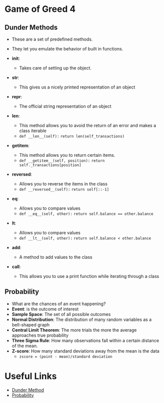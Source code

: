# Game of Greed 4

## Dunder Methods

- These are a set of predefined methods.

- They let you emulate the behavior of built in functions.
- **__init__**:
  - Takes care of setting up the object.
- **__str__**:
  - This gives us a nicely printed representation of an object
- **__repr__**:
  - The official string representation of an object
- **__len__**:
  - This method allows you to avoid the return of an error and makes a class iterable
  - `def __len__(self):`
        `return len(self_transactions)`
- **__getitem__**:
  - This method allows you to return certain items.
  - `def __getitem__(self, position):`
        `return self._transactions[position]`
- **__reversed__**:
  - Allows you to reverse the items in the class
  - `def __reversed__(self):`
    `return self[::-1]`
- **__eq__**:
  - Allows you to compare values
  - `def __eq__(self, other):`
        `return self.balance == other.balance`
- **__lt__**:
  - Allows you to compare values
  - `def __lt__(self, other):`
        `return self.balance < other.balance`
- **__add__**:
  - A method to add values to the class
- **__call__**:
  - This allows you to use a print function while iterating through a class

## Probability

- What are the chances of an event happening?
- **Event**: is the outcome of interest
- **Sample Space**: The set of all possible outcomes
- **Normal Distribution**: The distribution of many random variables as a bell-shaped graph
- **Central Limit Theorem**: The more trials the more the average approaches true probability
- **Three Sigma Rule**: How many observations fall within a certain distance of the mean.
- **Z-score**: How many standard deviations away from the mean is the data
  - `zscore = (point - mean)/standard deviation`

# Useful Links

- [Dunder Method](https://dbader.org/blog/python-dunder-methods)
- [Probability](https://www.dataquest.io/blog/basic-statistics-in-python-probability/)